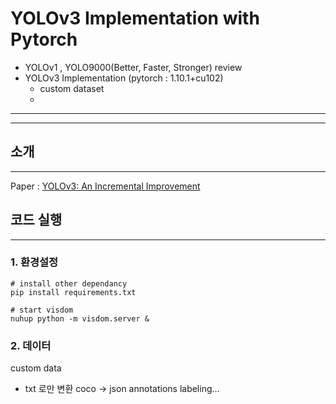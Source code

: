 # YOLOv3 Implementation with Pytorch

- YOLOv1 , YOLO9000(Better, Faster, Stronger) review
- YOLOv3 Implementation (pytorch : 1.10.1+cu102)
    - custom dataset 
    - 
---
---

## 소개
---
Paper : [YOLOv3: An Incremental Improvement](https://arxiv.org/pdf/1804.02767.pdf)


## 코드 실행
---
### 1. 환경설정

```shell
# install other dependancy
pip install requirements.txt

# start visdom
nuhup python -m visdom.server &
```

### 2. 데이터
custom data
- txt 로만 변환
coco -> json 
annotations labeling...
